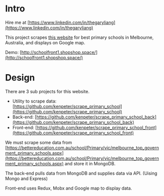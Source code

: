 # Intro

Hire me at [https://www.linkedin.com/in/thegaryliang](https://www.linkedin.com/in/thegaryliang)

This project scrapes [this website](https://bettereducation.com.au/school/Primary/vic/melbourne_top_government_primary_schools.aspx) for best primary schools in Melbourne, Australia, and displays
on Google map.

Demo: [http://schoolfront1.shopshop.space/](http://schoolfront1.shopshop.space/)

# Design
There are 3 sub projects for this website.
* Utility to scrape data: [https://github.com/kenpeter/scrape_primary_school](https://github.com/kenpeter/scrape_primary_school)
* Back-end: [https://github.com/kenpeter/scrape_primary_school_back](https://github.com/kenpeter/scrape_primary_school_back)
* Front-end: [https://github.com/kenpeter/scrape_primary_school_front](https://github.com/kenpeter/scrape_primary_school_front)

We must scrape some data from [https://bettereducation.com.au/school/Primary/vic/melbourne_top_government_primary_schools.aspx](https://bettereducation.com.au/school/Primary/vic/melbourne_top_government_primary_schools.aspx) and store it in MongoDB.

The back-end pulls data from MongoDB and supplies data via API. (Uising Mongo and Express)

Front-end uses Redux, Mobx and Google map to display data.
